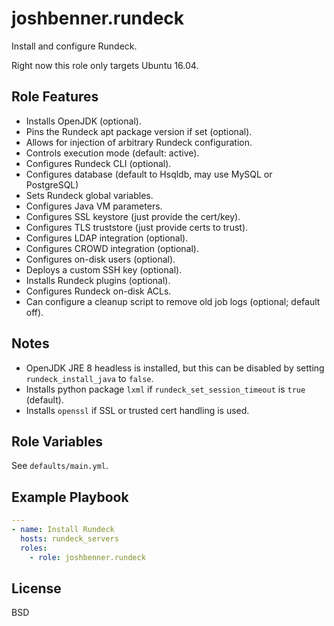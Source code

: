 # joshbenner.rundeck

Install and configure Rundeck.

Right now this role only targets Ubuntu 16.04.

## Role Features

* Installs OpenJDK (optional).
* Pins the Rundeck apt package version if set (optional).
* Allows for injection of arbitrary Rundeck configuration.
* Controls execution mode (default: active).
* Configures Rundeck CLI (optional).
* Configures database (default to Hsqldb, may use MySQL or PostgreSQL)
* Sets Rundeck global variables.
* Configures Java VM parameters.
* Configures SSL keystore (just provide the cert/key).
* Configures TLS truststore (just provide certs to trust).
* Configures LDAP integration (optional).
* Configures CROWD integration (optional).
* Configures on-disk users (optional).
* Deploys a custom SSH key (optional).
* Installs Rundeck plugins (optional).
* Configures Rundeck on-disk ACLs.
* Can configure a cleanup script to remove old job logs (optional; default off).

## Notes

* OpenJDK JRE 8 headless is installed, but this can be disabled by setting `rundeck_install_java` to `false`.
* Installs python package `lxml` if `rundeck_set_session_timeout` is `true` (default).
* Installs `openssl` if SSL or trusted cert handling is used.

## Role Variables

See `defaults/main.yml`.

## Example Playbook

```yaml
---
- name: Install Rundeck
  hosts: rundeck_servers
  roles:
    - role: joshbenner.rundeck
```

License
-------

BSD
